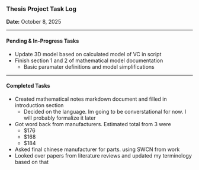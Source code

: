 ### Thesis Project Task Log

**Date:** October 8, 2025

---
#### Pending & In-Progress Tasks
- Update 3D model based on calculated model of VC in script
- Finish section 1 and 2 of mathematical model documentation
  - Basic paramater definitions and model simplifications
---
#### Completed Tasks
- Created mathematical notes markdown document and filled in introduction section
  - Decided on the language. Im going to be converstational  for now. I will probably formalize it later
- Got word back from manufacturers. Estimated total from 3 were
  - $176
  - $168
  - $184
- Asked final chinese manufacturer for parts. using SWCN from work
- Looked over papers from literature reviews and updated my terminology based on that
